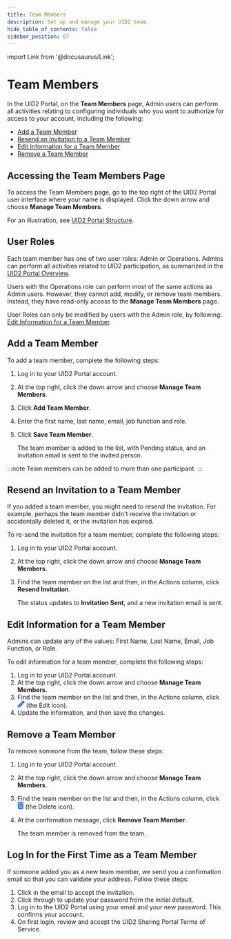 ```yaml
---
title: Team Members
description: Set up and manage your UID2 team.
hide_table_of_contents: false
sidebar_position: 07
---
```


import Link from '@docusaurus/Link';

# Team Members

In the UID2 Portal, on the **Team Members** page, Admin users can perform all activities relating to configuring individuals who you want to authorize for access to your account, including the following:

- [Add a Team Member](#add-a-team-member)
- [Resend an Invitation to a Team Member](#resend-an-invitation-to-a-team-member) 
- [Edit Information for a Team Member](#edit-information-for-a-team-member) 
- [Remove a Team Member](#remove-a-team-member)

## Accessing the Team Members Page

To access the Team Members page, go to the top right of the UID2 Portal user interface where your name is displayed. Click the down arrow and choose **Manage Team Members**.

For an illustration, see [UID2 Portal Structure](portal-overview.md#uid2-portal-structure).

## User Roles

Each team member has one of two user roles: Admin or Operations. Admins can perform all activities related to UID2 participation, as summarized in the [UID2 Portal Overview](portal-overview.md).

Users with the Operations role can perform most of the same actions as Admin users. However, they cannot add, modify, or remove team members. Instead, they have read-only access to the **Manage Team Members** page.

User Roles can only be modified by users with the Admin role, by following: [Edit Information for a Team Member](#edit-information-for-a-team-member). 

## Add a Team Member

To add a team member, complete the following steps:

1. Log in to your UID2 Portal account.
1. At the top right, click the down arrow and choose **Manage Team Members**.
1. Click **Add Team Member**.
1. Enter the first name, last name, email, job function and role.
1. Click **Save Team Member**.

   The team member is added to the list, with Pending status, and an invitation email is sent to the invited person.

:::note
Team members can be added to more than one participant.
:::

## Resend an Invitation to a Team Member

If you added a team member, you might need to resend the invitation. For example, perhaps the team member didn't receive the invitation or accidentally deleted it, or the invitation has expired.

To re-send the invitation for a team member, complete the following steps:

1. Log in to your UID2 Portal account.
1. At the top right, click the down arrow and choose **Manage Team Members**.
1. Find the team member on the list and then, in the Actions column, click **Resend Invitation**.

   The status updates to **Invitation Sent**, and a new invitation email is sent.

## Edit Information for a Team Member

Admins can update any of the values: First Name, Last Name, Email, Job Function, or Role.

To edit information for a team member, complete the following steps:

1. Log in to your UID2 Portal account.
1. At the top right, click the down arrow and choose **Manage Team Members**.
1. Find the team member on the list and then, in the Actions column, click ![the Edit icon](images/icon-pencil-solid.png) (the Edit icon).
1. Update the information, and then save the changes.

## Remove a Team Member

To remove someone from the team, follow these steps:

1. Log in to your UID2 Portal account.
1. At the top right, click the down arrow and choose **Manage Team Members**.
1. Find the team member on the list and then, in the Actions column, click ![the Delete icon](images/icon-trash-can-solid.png) (the Delete icon).
1. At the confirmation message, click **Remove Team Member**.

   The team member is removed from the team.

## Log In for the First Time as a Team Member

If someone added you as a new team member, we send you a confirmation email so that you can validate your address. Follow these steps:

1. Click in the email to accept the invitation.
1. Click through to update your password from the initial default.
1. Log in to the UID2 Portal using your email and your new password. This confirms your account.
1. On first login, review and accept the UID2 Sharing Portal Terms of Service.
